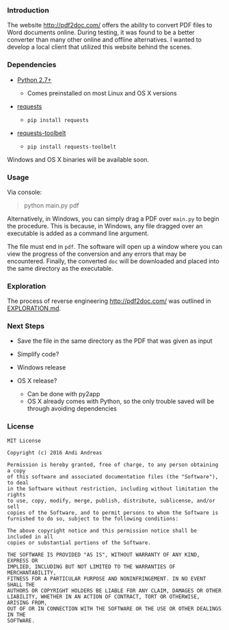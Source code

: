 ### Introduction

The website http://pdf2doc.com/ offers the ability to convert PDF files to Word documents online. During testing, it was found to be a better converter than many other online and offline alternatives. I wanted to develop a local client that utilized this website behind the scenes.

### Dependencies

* [Python 2.7+](https://www.python.org/downloads/)
	* Comes preinstalled on most Linux and OS X versions
* [requests](http://docs.python-requests.org/en/master/)
	* `pip install requests`

* [requests-toolbelt](https://github.com/sigmavirus24/requests-toolbelt)
	* `pip install requests-toolbelt`

Windows and OS X binaries will be available soon.

[//]: # "Make sure UI looks right!"

### Usage

Via console:
>python main.py pdf

Alternatively, in Windows, you can simply drag a PDF over `main.py` to begin the procedure. This is because, in Windows, any file dragged over an executable is added as a command line argument.

The file must end in `pdf`. The software will open up a window where you can view the progress of the conversion and any errors that may be encountered. Finally, the converted `doc` will be downloaded and placed into the same directory as the executable.

### Exploration

The process of reverse engineering http://pdf2doc.com/ was outlined in [EXPLORATION.md](/EXPLORATION.md).

### Next Steps

* Save the file in the same directory as the PDF that was given as input

* Simplify code?

* Windows release

* OS X release?
	* Can be done with py2app
	* OS X already comes with Python, so the only trouble saved will be through avoiding dependencies

### License

```
MIT License

Copyright (c) 2016 Andi Andreas

Permission is hereby granted, free of charge, to any person obtaining a copy
of this software and associated documentation files (the "Software"), to deal
in the Software without restriction, including without limitation the rights
to use, copy, modify, merge, publish, distribute, sublicense, and/or sell
copies of the Software, and to permit persons to whom the Software is
furnished to do so, subject to the following conditions:

The above copyright notice and this permission notice shall be included in all
copies or substantial portions of the Software.

THE SOFTWARE IS PROVIDED "AS IS", WITHOUT WARRANTY OF ANY KIND, EXPRESS OR
IMPLIED, INCLUDING BUT NOT LIMITED TO THE WARRANTIES OF MERCHANTABILITY,
FITNESS FOR A PARTICULAR PURPOSE AND NONINFRINGEMENT. IN NO EVENT SHALL THE
AUTHORS OR COPYRIGHT HOLDERS BE LIABLE FOR ANY CLAIM, DAMAGES OR OTHER
LIABILITY, WHETHER IN AN ACTION OF CONTRACT, TORT OR OTHERWISE, ARISING FROM,
OUT OF OR IN CONNECTION WITH THE SOFTWARE OR THE USE OR OTHER DEALINGS IN THE
SOFTWARE.
```
